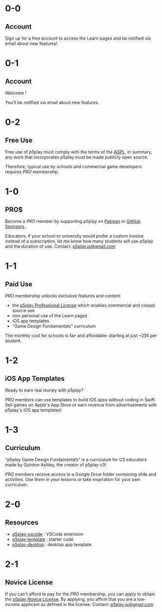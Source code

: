 # 0-0

## Account

Sign up for a free account to access the Learn pages and be notified via email about new features!

# 0-1

## <span id="account-type"></span> Account

Welcome <span id="username"></span>!

You'll be notified via email about new features.

# 0-2

## Free Use

Free use of p5play must comply with the terms of the [AGPL](https://github.com/quinton-ashley/p5play/blob/main/LICENSE.md). In summary, any work that incorporates p5play must be made publicly open source.

Therefore, typical use by schools and commercial game developers requires _PRO_ membership.

# 1-0

## PRO$

Become a _PRO_ member by supporting p5play on [Patreon](https://www.patreon.com/p5play) or [GitHub Sponsors](https://github.com/sponsors/quinton-ashley).

Educators, if your school or university would prefer a custom invoice instead of a subscription, let me know how many students will use p5play and the duration of use. Contact: [p5play.js@gmail.com](mailto:p5play.js@gmail.com)

# 1-1

## Paid Use

_PRO_ membership unlocks exclusive features and content:

- the [p5play
  Professional License](https://github.com/quinton-ashley/p5play-web/blob/main/pro/LICENSE.md) which enables commercial and closed source use
- non-personal use of the Learn pages
- iOS app templates
- "Game Design Fundamentals" curriculum

The monthly cost for schools is fair and affordable: starting at just ~25¢ per student.

# 1-2

## iOS App Templates

Ready to earn real money with p5play?

_PRO_ members can use templates to build iOS apps without coding in Swift. Sell games on Apple's App Store or earn revenue from advertisements with p5play's iOS app templates!

# 1-3

## Curriculum

"p5play Game Design Fundamentals" is a curriculum for CS educators made by Quinton Ashley, the creator of p5play v3!

_PRO_ members receive access to a Google Drive folder containing slide and activities. Use them in your lessons or take inspiration for your own curriculum.

# 2-0

## Resources

- [p5play-vscode](https://github.com/quinton-ashley/p5play-vscode) : VSCode extension
- [p5play-template](https://github.com/quinton-ashley/p5play-template) : starter code
- [p5play-desktop](https://github.com/quinton-ashley/p5play-desktop) : desktop app template

# 2-1

## Novice License

If you can't afford to pay for the _PRO_ membership, you can apply to obtain the [p5play Novice License](https://github.com/quinton-ashley/p5play-novice/blob/main/LICENSE.md). By applying, you affirm that you are a low-income applicant as defined in the license. Contact: [p5play.js@gmail.com](mailto:p5play.js@gmail.com)
